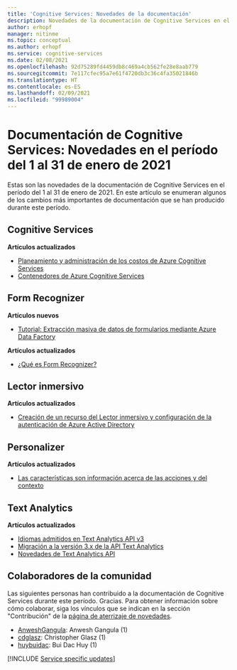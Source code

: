 ```yaml
---
title: 'Cognitive Services: Novedades de la documentación'
description: Novedades de la documentación de Cognitive Services en el período del 1 al 31 de enero de 2021.
author: erhopf
manager: nitinme
ms.topic: conceptual
ms.author: erhopf
ms.service: cognitive-services
ms.date: 02/08/2021
ms.openlocfilehash: 92d75289fd4459db8c469a4cb562fe28e8aab779
ms.sourcegitcommit: 7e117cfec95a7e61f4720db3c36c4fa35021846b
ms.translationtype: HT
ms.contentlocale: es-ES
ms.lasthandoff: 02/09/2021
ms.locfileid: "99989004"
---
```

# <a name="cognitive-services-docs-whats-new-for-january-1-2021---january-31-2021"></a>Documentación de Cognitive Services: Novedades en el período del 1 al 31 de enero de 2021

Estas son las novedades de la documentación de Cognitive Services en el período del 1 al 31 de enero de 2021. En este artículo se enumeran algunos de los cambios más importantes de documentación que se han producido durante este período.

## <a name="cognitive-services"></a>Cognitive Services

**Artículos actualizados**

- [Planeamiento y administración de los costos de Azure Cognitive Services](plan-manage-costs.md)
- [Contenedores de Azure Cognitive Services](cognitive-services-container-support.md)

## <a name="form-recognizer"></a>Form Recognizer

**Artículos nuevos**

- [Tutorial: Extracción masiva de datos de formularios mediante Azure Data Factory](/azure/cognitive-services/form-recognizer/tutorial-bulk-processing.md)

**Artículos actualizados**

- [¿Qué es Form Recognizer?](/azure/cognitive-services/form-recognizer/overview.md)

## <a name="immersive-reader"></a>Lector inmersivo

**Artículos actualizados**

- [Creación de un recurso del Lector inmersivo y configuración de la autenticación de Azure Active Directory](/azure/cognitive-services/immersive-reader/how-to-create-immersive-reader.md)

## <a name="personalizer"></a>Personalizer

**Artículos actualizados**

- [Las características son información acerca de las acciones y del contexto](/azure/cognitive-services/personalizer/concepts-features.md)

## <a name="text-analytics"></a>Text Analytics

**Artículos actualizados**

- [Idiomas admitidos en Text Analytics API v3](/azure/cognitive-services/text-analytics/language-support.md)
- [Migración a la versión 3.x de la API Text Analytics](/azure/cognitive-services/text-analytics/migration-guide.md)
- [Novedades de Text Analytics API](/azure/cognitive-services/text-analytics/whats-new.md)

## <a name="community-contributors"></a>Colaboradores de la comunidad

Las siguientes personas han contribuido a la documentación de Cognitive Services durante este período. Gracias. Para obtener información sobre cómo colaborar, siga los vínculos que se indican en la sección "Contribución" de la [página de aterrizaje de novedades](index.yml).

- [AnweshGangula](https://github.com/AnweshGangula): Anwesh Gangula (1)
- [cdglasz](https://github.com/cdglasz): Christopher Glasz (1)
- [huybuidac](https://github.com/huybuidac): Bui Dac Huy (1)

[!INCLUDE [Service specific updates](./includes/service-specific-updates.md)]